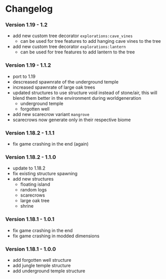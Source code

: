 # Changelog

### Version 1.19 - 1.2
 - add new custom tree decorator `explorations:cave_vines`
     - can be used for tree features to add hanging cave vines to the tree
 - add new custom tree decorator `explorations:lantern`
     - can be used for tree features to add lantern to the tree

### Version 1.19 - 1.1.2
 - port to 1.19
 - descreased spawnrate of the underground temple
 - increased spawnrate of large oak trees
 - updated structures to use structure void instead of stone/air, this will blend them better in the environment during worldgeneration
     - underground temple
     - forgotten well
 - add new scarecrow variant `mangrove`
 - scarecrows now generate only in their respective biome

### Version 1.18.2 - 1.1.1
 - fix game crashing in the end (again)

### Version 1.18.2 - 1.1.0
 - update to 1.18.2
 - fix existing structure spawning
 - add new structures
     - floating island
     - random logs
     - scarecrows
     - large oak tree
     - shrine

### Version 1.18.1 - 1.0.1
 - fix game crashing in the end
 - fix game crashing in modded dimensions

### Version 1.18.1 - 1.0.0
 - add forgotten well structure
 - add jungle temple structure
 - add underground temple structure

